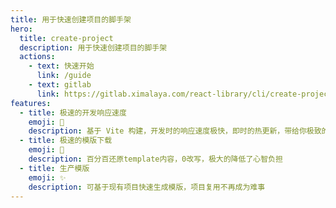 ```yaml
---
title: 用于快速创建项目的脚手架
hero:
  title: create-project
  description: 用于快速创建项目的脚手架
  actions:
    - text: 快速开始
      link: /guide
    - text: gitlab
      link: https://gitlab.ximalaya.com/react-library/cli/create-project
features:
  - title: 极速的开发响应速度
    emoji: 🚀
    description: 基于 Vite 构建，开发时的响应速度极快，即时的热更新，带给你极致的开发体验。
  - title: 极速的模版下载
    emoji: 🎨
    description: 百分百还原template内容，0改写，极大的降低了心智负担
  - title: 生产模版
    emoji: ✨
    description: 可基于现有项目快速生成模版，项目复用不再成为难事
---
```

